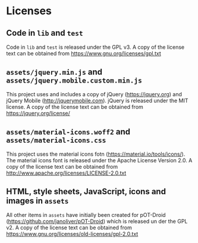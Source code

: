 # Licenses

## Code in `lib` and `test`

Code in `lib` and `test` is released under the GPL v3. A copy of the license text can be obtained
from https://www.gnu.org/licenses/gpl.txt

## `assets/jquery.min.js` and `assets/jquery.mobile.custom.min.js`

This project uses and includes a copy of jQuery (https://jquery.org) and jQuery Mobile
(http://jquerymobile.com). jQuery is released under the MIT license. A copy of the license text can
be obtained from https://jquery.org/license/

## `assets/material-icons.woff2` and `assets/material-icons.css`

This project uses the material icons fotn (https://material.io/tools/icons/). The material icons
font is released under the Apache License Version 2.0. A copy of the license text can be obtained
from http://www.apache.org/licenses/LICENSE-2.0.txt

## HTML, style sheets, JavaScript, icons and images in `assets`

All other items in `assets` have initially been created for pOT-Droid
(https://github.com/janoliver/pOT-Droid) which is released un der the GPL v2. A copy of the license
text can be obtained from https://www.gnu.org/licenses/old-licenses/gpl-2.0.txt